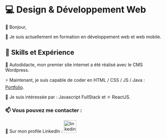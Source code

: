 # 💻 Design & Développement Web

👋 Bonjour, 

🌱 Je suis actuellement en formation en développement web et web mobile. 

## 💯 Skills et Expérience
🔭 Autodidacte, mon premier site internet a été réalisé avec le CMS Wordpress.  

⚡ Maintenant, je suis capable de coder en HTML / CSS / JS / Java : [Portfolio](https://duchenedaphne.github.io). 

👀 Je suis intéressée par : Javascript FullStack et ⚛️ ReactJS.

### 📫 Vous pouvez me contacter : 
💬 Sur mon profile LinkedIn : [<img src='https://cdn.jsdelivr.net/npm/simple-icons@3.0.1/icons/linkedin.svg' alt='linkedin' height='40'>](https://fr.linkedin.com/in/duchenedaphne/) 

<!---
duchenedaphne/duchenedaphne is a ✨ special ✨ repository because its `README.md` (this file) appears on your GitHub profile.
You can click the Preview link to take a look at your changes.
--->

<script src="https://platform.linkedin.com/badges/js/profile.js" async defer type="text/javascript">
  
  <div class="badge-base LI-profile-badge" data-locale="fr_FR" data-size="medium" data-theme="dark" data-type="VERTICAL" data-vanity="duchenedaphne" data-version="v1"><a class="badge-base__link LI-simple-link" href="https://fr.linkedin.com/in/duchenedaphne?trk=profile-badge">Daphné Duchêne</a></div>

</script>


